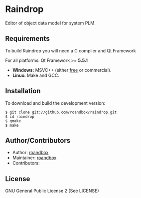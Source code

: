 Raindrop
==============================================================================
Editor of object data model for system PLM.

Requirements
------------------------------------------------------------------------------
To build Raindrop you will need a C compiler and Qt Framework 

For all platforms: Qt Framework >= **5.5.1**

+ **Windows:** MSVC++ (either [free](http://www.microsoft.com/visualstudio/en-us/products/2010-editions/visual-cpp-express) or commercial).
+ **Linux:** Make  and GCC. 

Installation
------------------------------------------------------------------------------
To download and build the development version:

```
$ git clone git://github.com/roandbox/raindrop.git
$ cd raindrop
$ qmake
$ make
```

Author/Contributors
------------------------------------------------------------------------------
* Author: [roandbox](https://github.com/roandbox)
* Maintainer: [roandbox](https://github.com/roandbox) 
* Contributors:

License
------------------------------------------------------------------------------
GNU General Public License 2 (See LICENSE)

